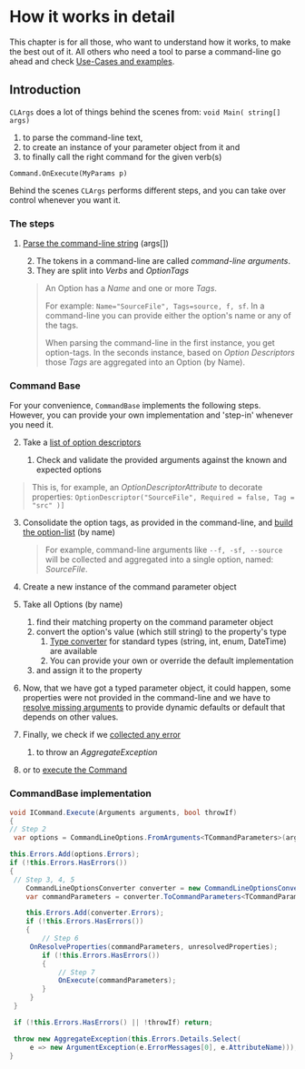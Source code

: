 # How it works in detail

This chapter is for all those, who want to understand how it works, to make the best out of it. All others who need a tool to parse a command-line go ahead and check [Use-Cases and examples](UseCases/index.md).

## Introduction

`CLArgs` does a lot of things behind the scenes from:
`void Main( string[] args)`

1. to parse the command-line text,
2. to create an instance of your parameter object from it and 
3. to finally call the right command for the given verb(s)

`Command.OnExecute(MyParams p)`

Behind the scenes `CLArgs` performs different steps, and you can take over control whenever you want it.

### The steps

1. [Parse the command-line string](argumentParser.md) (args[]) 

   2. The tokens in a command-line are called *command-line arguments*.
   2. They are split into *Verbs* and *OptionTags*

   > An Option has a *Name* and one or more *Tags*. 
   >
   > For example: `Name="SourceFile", Tags=source, f, sf`. In a command-line you can provide either the option's name or any of the tags.
   >
   > When parsing the command-line in the first instance, you get option-tags. In the seconds instance, based on *Option Descriptors* those *Tags* are aggregated into an Option (by Name). 

### Command Base

For your convenience, `CommandBase` implements the following steps. However, you can provide your own implementation and 'step-in' whenever you need it.

2. Take a [list of option descriptors](optionDescriptors.md) 

   1. Check and validate the provided arguments against
      the known and expected options

> This is, for example, an *OptionDescriptorAttribute* to decorate properties: `OptionDescriptor("SourceFile", Required = false, Tag = "src" )]`

3. Consolidate the option tags, as provided in the command-line,
and [build the option-list](optionList.md) (by name)
  
   > For example, command-line arguments like `--f, -sf, --source` will be collected and aggregated into a single option, named: *SourceFile*. 

4. Create a new instance of the command parameter object

5. Take all Options (by name)
   1. find their matching property on the command parameter object
   2. convert the option's value (which still string) to the property's type
      1. [Type converter](convertValues.md) for standard types (string, int, enum, DateTime) are available
      2. You can provide your own or override the default implementation
   3. and assign it to the property

6. Now, that we have got a typed parameter object, it could happen, some properties were not provided in the command-line and we have to [resolve missing arguments](resolveArguments.md) to provide dynamic defaults or default that depends on other values.

7. Finally, we check if we [collected any error](errorList.md)
  
   1. to throw an *AggregateException*
   
8. or to [execute the Command](executeCommand.md)

### CommandBase implementation

   ``` csharp
void ICommand.Execute(Arguments arguments, bool throwIf)
{
   // Step 2
	var options = CommandLineOptions.FromArguments<TCommandParameters>(arguments);

   this.Errors.Add(options.Errors);
   if (!this.Errors.HasErrors())
   {
   	// Step 3, 4, 5
       CommandLineOptionsConverter converter = new CommandLineOptionsConverter();
       var commandParameters = converter.ToCommandParameters<TCommandParameters>(options, out List<string> unresolvedProperties);

       this.Errors.Add(converter.Errors);
       if (!this.Errors.HasErrors())
       {
           // Step 6
       	OnResolveProperties(commandParameters, unresolvedProperties);
           if (!this.Errors.HasErrors())
           {
               // Step 7
               OnExecute(commandParameters);
           }
        }
    }

    if (!this.Errors.HasErrors() || !throwIf) return;

    throw new AggregateException(this.Errors.Details.Select(
        e => new ArgumentException(e.ErrorMessages[0], e.AttributeName)));
}
   ```

   